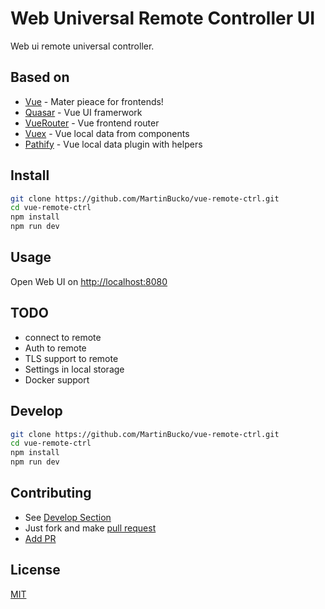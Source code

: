 # Web Universal Remote Controller UI

Web ui remote universal controller.

## Based on

* [Vue]() - Mater pieace for frontends!
* [Quasar](https://quasar-framework.org/) - Vue UI framerwork
* [VueRouter](/) - Vue frontend router
* [Vuex](/) - Vue local data from components
* [Pathify](/) - Vue local data plugin with helpers

## Install

```sh
git clone https://github.com/MartinBucko/vue-remote-ctrl.git
cd vue-remote-ctrl
npm install
npm run dev
```

## Usage

Open Web UI on  [http://localhost:8080](http://localhost:8080)

## TODO

* connect to remote
* Auth to remote
* TLS support to remote
* Settings in local storage
* Docker support

## Develop

```sh
git clone https://github.com/MartinBucko/vue-remote-ctrl.git
cd vue-remote-ctrl
npm install
npm run dev
```


## Contributing

* See [Develop Section](#Develop)
* Just fork and make [pull request](https://github.com/MartinBucko/vue-remote-ctrl/compare/dev?expand=1)
* [Add PR](https://github.com/MartinBucko/vue-remote-ctrl/issues/new)

## License

[MIT](./LICENSE.md)

